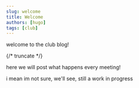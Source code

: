 ```yaml
---
slug: welcome
title: Welcome
authors: [hugo]
tags: [club]
---
```


welcome to the club blog!

{/* truncate */}

here we will post what happens every meeting!

i mean im not sure, we'll see, still a work in progress
